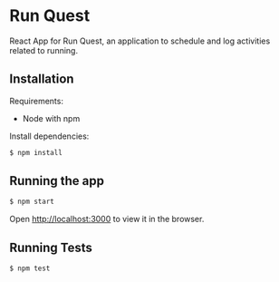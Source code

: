 # Run Quest

React App for Run Quest, an application to schedule and log activities related to running.

## Installation

Requirements:
 - Node with npm

Install dependencies:
```bash
$ npm install
```

## Running the app
```bash
$ npm start
```

Open [http://localhost:3000](http://localhost:3000) to view it in the browser.

## Running Tests
```bash
$ npm test
```
